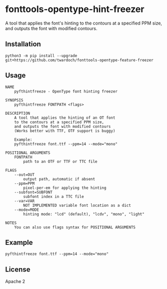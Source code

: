 # fonttools-opentype-hint-freezer

A tool that applies the font's hinting to the contours at a specified PPM size, and outputs the font with modified contours.

## Installation

```
python3 -m pip install --upgrade git+https://github.com/twardoch/fonttools-opentype-feature-freezer
```

## Usage

```
NAME
    pyfthintfreeze - OpenType font hinting freezer

SYNOPSIS
    pyfthintfreeze FONTPATH <flags>

DESCRIPTION
    A tool that applies the hinting of an OT font
    to the contours at a specified PPM size,
    and outputs the font with modified contours
    (Works better with TTF, OTF support is buggy)

    Example:
    pyfthintfreeze font.ttf --ppm=14 --mode="mono"

POSITIONAL ARGUMENTS
    FONTPATH
        path to an OTF or TTF or TTC file

FLAGS
    --out=OUT
        output path, automatic if absent
    --ppm=PPM
        pixel-per-em for applying the hinting
    --subfont=SUBFONT
        subfont index in a TTC file
    --var=VAR
        NOT IMPLEMENTED variable font location as a dict
    --mode=MODE
        hinting mode: "lcd" (default), "lcdv", "mono", "light"

NOTES
    You can also use flags syntax for POSITIONAL ARGUMENTS
```

## Example

```
pyfthintfreeze font.ttf --ppm=14 --mode="mono"
```

## License

Apache 2